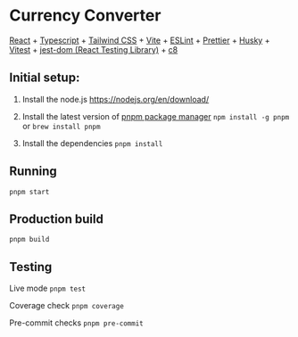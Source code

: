 # Currency Converter

[React](https://reactjs.org) + [Typescript](https://www.typescriptlang.org) + [Tailwind CSS](https://tailwindcss.com) + [Vite](https://vitejs.dev) + [ESLint](https://eslint.org) + [Prettier](https://prettier.io) + [Husky](https://github.com/typicode/husky) + [Vitest](https://vitest.dev) + [jest-dom (React Testing Library)](https://github.com/testing-library/jest-dom) + [c8](https://github.com/bcoe/c8)

## Initial setup:

1. Install the node.js
   https://nodejs.org/en/download/

2. Install the latest version of [pnpm package manager](https://pnpm.io/installation#using-npm)
   `npm install -g pnpm` or `brew install pnpm`

3. Install the dependencies
   `pnpm install`

## Running

`pnpm start`

## Production build

`pnpm build`

## Testing

Live mode
`pnpm test`

Coverage check
`pnpm coverage`

Pre-commit checks
`pnpm pre-commit`
